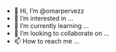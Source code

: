 - 👋 Hi, I’m @omarpervezz
- 👀 I’m interested in ...
- 🌱 I’m currently learning ...
- 💞️ I’m looking to collaborate on ...
- 📫 How to reach me ...

<!---
omarpervezz/omarpervezz is a ✨ special ✨ repository because its `README.md` (this file) appears on your GitHub profile.
You can click the Preview link to take a look at your changes.
--->
